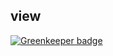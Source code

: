 ## view

[![Greenkeeper badge](https://badges.greenkeeper.io/zanjs/view-540.svg)](https://greenkeeper.io/)